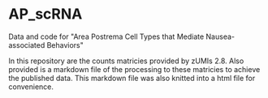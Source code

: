 # AP_scRNA
Data and code for "Area Postrema Cell Types that Mediate Nausea-associated Behaviors"

In this repository are the counts matricies provided by zUMIs 2.8. Also provided is a markdown file of the processing to these matricies to achieve the published data. This markdown file was also knitted into a html file for convenience.  
